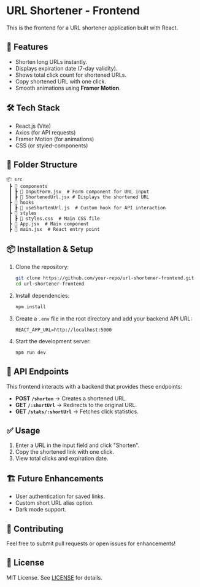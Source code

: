 # URL Shortener - Frontend

This is the frontend for a URL shortener application built with React.

## 🚀 Features
- Shorten long URLs instantly.
- Displays expiration date (7-day validity).
- Shows total click count for shortened URLs.
- Copy shortened URL with one click.
- Smooth animations using **Framer Motion**.

## 🛠️ Tech Stack
- React.js (Vite)
- Axios (for API requests)
- Framer Motion (for animations)
- CSS (or styled-components)

## 📂 Folder Structure
```
📦 src
 ┣ 📂 components
 ┃ ┣ 📜 InputForm.jsx  # Form component for URL input
 ┃ ┣ 📜 ShortenedUrl.jsx # Displays the shortened URL
 ┣ 📂 hooks
 ┃ ┣ 📜 useShortenUrl.js  # Custom hook for API interaction
 ┣ 📂 styles
 ┃ ┣ 📜 styles.css  # Main CSS file
 ┣ 📜 App.jsx  # Main component
 ┣ 📜 main.jsx  # React entry point
```

## 📦 Installation & Setup
1. Clone the repository:
   ```bash
   git clone https://github.com/your-repo/url-shortener-frontend.git
   cd url-shortener-frontend
   ```
2. Install dependencies:
   ```bash
   npm install
   ```
3. Create a `.env` file in the root directory and add your backend API URL:
   ```env
   REACT_APP_URL=http://localhost:5000
   ```
4. Start the development server:
   ```bash
   npm run dev
   ```

## 🔗 API Endpoints
This frontend interacts with a backend that provides these endpoints:
- **POST `/shorten`** → Creates a shortened URL.
- **GET `/:shortUrl`** → Redirects to the original URL.
- **GET `/stats/:shortUrl`** → Fetches click statistics.

## ✅ Usage
1. Enter a URL in the input field and click "Shorten".
2. Copy the shortened link with one click.
3. View total clicks and expiration date.

## 🏗️ Future Enhancements
- User authentication for saved links.
- Custom short URL alias option.
- Dark mode support.

## 🤝 Contributing
Feel free to submit pull requests or open issues for enhancements!

## 📜 License
MIT License. See [LICENSE](LICENSE) for details.

